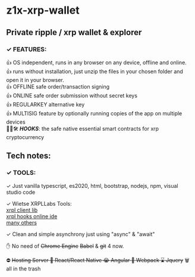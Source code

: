 # z1x-xrp-wallet
## Private ripple / xrp wallet & explorer<br/>


### ✓ FEATURES:


 👍 OS independent, runs in any browser on any device, offline and online.<br/>
 👍 runs without installation, just unzip the files in your chosen folder and open it in your browser.<br/>
 👍 OFFLINE safe order/transaction signing<br/>
 👍 ONLINE safe order submission without secret keys<br/>
 👍 REGULARKEY alternative key<br/>
 👍 MULTISIG feature by optionally running copies of the app on multiple devices<br/>
 🚧👷🛠️ ***HOOKS***: the safe native essential smart contracts for xrp cryptocurrency<br/>




## Tech notes:


### ✓ TOOLS:

 ✓ Just vanilla typescript, es2020, html, bootstrap, nodejs, npm, visual studio code<br/>

 ✓ Wietse XRPLLabs Tools:<br/>
    [xrpl client lib](https://xrpl.org/)<br/>
    [xrpl hooks online ide](http://hooks.xrpl.org)<br/>
    [many others](https://github.com/f1f47a23?tab=stars)<br/>

 ✓ Clean and simple asynchrony just using "async" & "await" <br/>
 

 ✋ No need of ~~Chrome Engine~~  ~~Babel~~ & ~~git~~ 4 now.<br/>

 ⛔ ~~Hosting Server   💩 React/React Native   😭 Angular   🦴  Webpack   ⌛ Jquery~~ 🗑️ all in the trash<br/>








